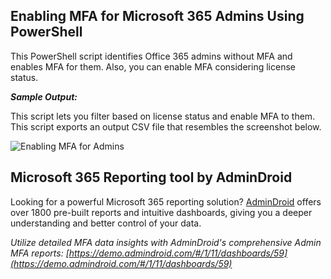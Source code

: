 ﻿## Enabling MFA for Microsoft 365 Admins Using PowerShell
This PowerShell script identifies Office 365 admins without MFA and enables MFA for them. Also, you can enable MFA considering license status.

***Sample Output:***

This script lets you filter based on license status and enable MFA to them. This script exports an output CSV file that resembles the screenshot below. 

![Enabling MFA for Admins]( https://m365scripts.com/wp-content/uploads/2022/03/Exported-CSV-file-for-all-admins-1.png)

## Microsoft 365 Reporting tool by AdminDroid
Looking for a powerful Microsoft 365 reporting solution? [AdminDroid](https://admindroid.com/?src=GitHub) offers over 1800 pre-built reports and intuitive dashboards, giving you a deeper understanding and better control of your data.

*Utilize detailed MFA data insights with AdminDroid's comprehensive Admin MFA reports: [https://demo.admindroid.com/#/1/11/dashboards/59](https://demo.admindroid.com/#/1/11/dashboards/59)*

